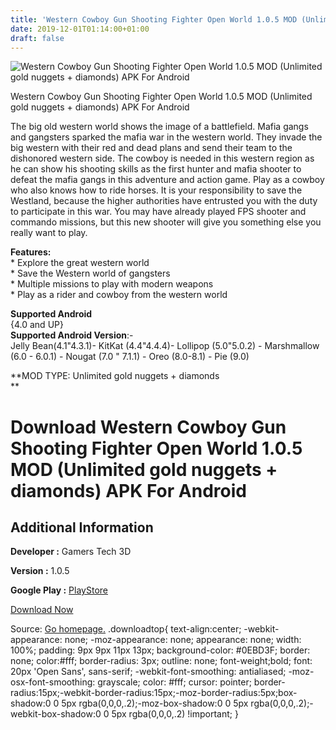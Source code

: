 ```yaml
---
title: 'Western Cowboy Gun Shooting Fighter Open World 1.0.5 MOD (Unlimited gold nuggets + diamonds) APK For Android'
date: 2019-12-01T01:14:00+01:00
draft: false
---
```


![Western Cowboy Gun Shooting Fighter Open World 1.0.5 MOD (Unlimited gold nuggets + diamonds) APK For Android](https://i0.wp.com/apkhome.net/wp-content/uploads/2019/11/Western-Cowboy-Gun-Shooting-Fighter-Open-World-1.0.5-MOD-Unlimited-gold-nuggets-diamonds.png "Western Cowboy Gun Shooting Fighter Open World 1.0.5 MOD (Unlimited gold nuggets + diamonds) APK For Android")

  

Western Cowboy Gun Shooting Fighter Open World 1.0.5 MOD (Unlimited gold nuggets + diamonds) APK For Android

The big old western world shows the image of a battlefield. Mafia gangs and gangsters sparked the mafia war in the western world. They invade the big western with their red and dead plans and send their team to the dishonored western side. The cowboy is needed in this western region as he can show his shooting skills as the first hunter and mafia shooter to defeat the mafia gangs in this adventure and action game. Play as a cowboy who also knows how to ride horses. It is your responsibility to save the Westland, because the higher authorities have entrusted you with the duty to participate in this war. You may have already played FPS shooter and commando missions, but this new shooter will give you something else you really want to play.

**Features:**  
\* Explore the great western world  
\* Save the Western world of gangsters  
\* Multiple missions to play with modern weapons  
\* Play as a rider and cowboy from the western world

**Supported Android**  
{4.0 and UP}  
**Supported Android Version**:-  
Jelly Bean(4.1"4.3.1)- KitKat (4.4"4.4.4)- Lollipop (5.0"5.0.2) - Marshmallow (6.0 - 6.0.1) - Nougat (7.0 " 7.1.1) - Oreo (8.0-8.1) - Pie (9.0)

**MOD TYPE: Unlimited gold nuggets + diamonds  
**

Download Western Cowboy Gun Shooting Fighter Open World 1.0.5 MOD (Unlimited gold nuggets + diamonds) APK For Android
=====================================================================================================================

Additional Information
----------------------

**Developer :** Gamers Tech 3D

**Version :** 1.0.5

**Google Play :** [PlayStore](https://play.google.com/store/apps/details?id=com.gamerstech.westgunfighter.gangsterfight.cowboygun.shootingopenworld)

  

[Download Now](https://store4app.co/post/western-cowboy-gun-shooting-fighter-open-world-1-0-5-mod-unlimited-gold-nuggets-diamonds-apk-for-android_1575144084)

  
Source: [Go homepage.](https://store4app.co/post/western-cowboy-gun-shooting-fighter-open-world-1-0-5-mod-unlimited-gold-nuggets-diamonds-apk-for-android_1575144084) .downloadtop{ text-align:center; -webkit-appearance: none; -moz-appearance: none; appearance: none; width: 100%; padding: 9px 9px 11px 13px; background-color: #0EBD3F; border: none; color:#fff; border-radius: 3px; outline: none; font-weight;bold; font: 20px 'Open Sans', sans-serif; -webkit-font-smoothing: antialiased; -moz-osx-font-smoothing: grayscale; color: #fff; cursor: pointer; border-radius:15px;-webkit-border-radius:15px;-moz-border-radius:5px;box-shadow:0 0 5px rgba(0,0,0,.2);-moz-box-shadow:0 0 5px rgba(0,0,0,.2);-webkit-box-shadow:0 0 5px rgba(0,0,0,.2) !important; }